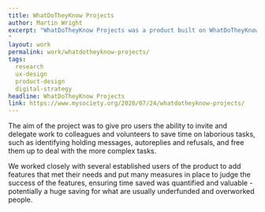 ```yaml
---
title: WhatDoTheyKnow Projects
author: Martin Wright
excerpt: "WhatDoTheyKnow Projects was a product built on WhatDoTheyKnow Pro, to add collaborative features to the service, to helping users to spread the workload of large batch requests.
"
layout: work
permalink: work/whatdotheyknow-projects/
tags:
  research
  ux-design
  product-design
  digital-strategy
headline: WhatDoTheyKnow Projects
link: https://www.mysociety.org/2020/07/24/whatdotheyknow-projects/
---
```


The aim of the project was to give pro users the ability to invite and delegate work to colleagues and volunteers to save time on laborious tasks, such as identifying holding messages, autoreplies and refusals, and free them up to deal with the more complex tasks.

We worked closely with several established users of the product to add features that met their needs and put many measures in place to judge the success of the features, ensuring time saved was quantified and valuable - potentially a huge saving for what are usually underfunded and overworked people.